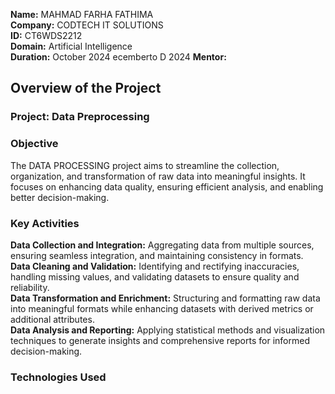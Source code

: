 **Name:** MAHMAD FARHA FATHIMA  
**Company:** CODTECH IT SOLUTIONS  
**ID:** CT6WDS2212  
**Domain:** Artificial Intelligence  
**Duration:** October 2024 ecemberto D 2024
**Mentor:**  

## Overview of the Project

### Project:  Data Preprocessing  

### Objective  
The DATA PROCESSING project aims to streamline the collection, organization, and transformation of raw data into meaningful insights. It focuses on enhancing data quality, ensuring efficient analysis, and enabling better decision-making.

### Key Activities
**Data Collection and Integration:** Aggregating data from multiple sources, ensuring seamless integration, and maintaining consistency in formats.  
**Data Cleaning and Validation:** Identifying and rectifying inaccuracies, handling missing values, and validating datasets to ensure quality and reliability.  
**Data Transformation and Enrichment:** Structuring and formatting raw data into meaningful formats while enhancing datasets with derived metrics or additional attributes.  
**Data Analysis and Reporting:** Applying statistical methods and visualization techniques to generate insights and comprehensive reports for informed decision-making.  


### Technologies Used
